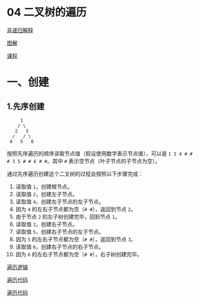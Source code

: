 # 04 二叉树的遍历

[非递归解释](https://blog.csdn.net/qq_44625774/article/details/108006871)

[图解](https://blog.csdn.net/sunnyoldman001/article/details/125883246)

[课程](https://www.bilibili.com/video/BV1f94y1x7co/?spm_id_from=333.788&vd_source=1b9fc0e8fdd7819219efbeb0b3f82833)

# 一、创建

## 1.先序创建

```
     1
    / \
   2   3
  /   / \
 4   5   6
```

按照先序遍历的顺序读取节点值（假设使用数字表示节点值），可以是 `1 2 4 # # # 3 5 # # 6 # #`。其中 `#` 表示空节点（叶子节点的子节点为空）。

通过先序遍历创建这个二叉树的过程会按照以下步骤完成：

1. 读取值 `1`，创建根节点。
2. 读取值 `2`，创建左子节点。
3. 读取值 `4`，创建左子节点的左子节点。
4. 因为 `4` 的左右子节点都为空（`# #`），返回到节点 `2`。
5. 由于节点 `2` 的左子树创建完毕，回到节点 `1`。
6. 读取值 `3`，创建右子节点。
7. 读取值 `5`，创建右子节点的左子节点。
8. 因为 `5` 的左右子节点都为空（`# #`），返回到节点 `3`。
9. 读取值 `6`，创建右子节点的右子节点。
10. 因为 `6` 的左右子节点都为空（`# #`），右子树创建完毕。













































[遍历逻辑](http://data.biancheng.net/view/143.html)

[遍历代码](https://cloud.tencent.com/developer/article/1861507)

[遍历代码](https://blog.51cto.com/u_14454410/5439071?u_atoken=6aa6015a-6d4b-4091-ad2e-63a9f24c2ea0&u_asession=01ABOE7LK4uOqEiEnciaKznYeky0gPXBXp8H-VkHBqu5E-0Rj0vVyPzfW3oOTHbBSjJYjBtrrWVtrZ6AlN_ZRCRtsq8AL43dpOnCClYrgFm6o&u_asig=05uXtM5SkFwRo66gie9QH0jejkeUuBn3kFiaeQxRmjq0s23Iod87hroQzRSSICTWz1Y0tNC9FMOSsbiHMa1moVGYJsYV_auHNTA2SbXEY-buHp0Op-gugssAUayuQTmEWjsdQfPDnhiZDoIN_6hVHziV6r-sHfp2nqWsrc3le1BVb6RlxUfGIOC7LMteRu76_UksmHjM0JOodanL5-M1Qs1VCbkUFAOrY9rEhPvYBuX78RayuzcojY0Wv9L6RLlKBZs2m1J6IZd_lhxD1b4TbxJwayfqNXM447bDu1s3LlVhTY94r_LXIIil3Y3aVPRGAe&u_aref=%2FWtlSHudtHDUQlbAa8TNb9gNFUY%3D#_224)
